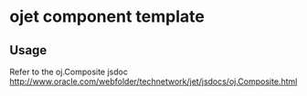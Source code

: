 # ojet component template

## Usage

Refer to the oj.Composite jsdoc
http://www.oracle.com/webfolder/technetwork/jet/jsdocs/oj.Composite.html
